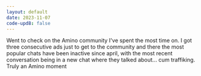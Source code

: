 ```yaml
---
layout: default
date: 2023-11-07
code-upd8: false
---
```

Went to check on the Amino community I've spent the most time on. I got three consecutive ads just to get to the community and there the most popular chats have been inactive since april, with the most recent conversation being in a new chat where they talked about... cum traffiking. Truly an Amino moment